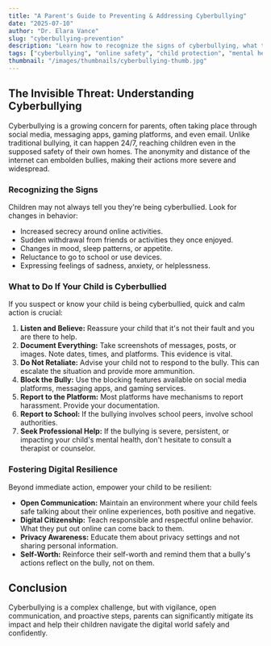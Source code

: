 ```yaml
---
title: "A Parent's Guide to Preventing & Addressing Cyberbullying"
date: "2025-07-10"
author: "Dr. Elara Vance"
slug: "cyberbullying-prevention"
description: "Learn how to recognize the signs of cyberbullying, what to do if your child is targeted, and how to foster resilience in the digital age."
tags: ["cyberbullying", "online safety", "child protection", "mental health"]
thumbnail: "/images/thumbnails/cyberbullying-thumb.jpg"
---
```


## The Invisible Threat: Understanding Cyberbullying

Cyberbullying is a growing concern for parents, often taking place through social media, messaging apps, gaming platforms, and even email. Unlike traditional bullying, it can happen 24/7, reaching children even in the supposed safety of their own homes. The anonymity and distance of the internet can embolden bullies, making their actions more severe and widespread.

### Recognizing the Signs

Children may not always tell you they're being cyberbullied. Look for changes in behavior:
* Increased secrecy around online activities.
* Sudden withdrawal from friends or activities they once enjoyed.
* Changes in mood, sleep patterns, or appetite.
* Reluctance to go to school or use devices.
* Expressing feelings of sadness, anxiety, or helplessness.

### What to Do If Your Child is Cyberbullied

If you suspect or know your child is being cyberbullied, quick and calm action is crucial:
1.  **Listen and Believe:** Reassure your child that it's not their fault and you are there to help.
2.  **Document Everything:** Take screenshots of messages, posts, or images. Note dates, times, and platforms. This evidence is vital.
3.  **Do Not Retaliate:** Advise your child not to respond to the bully. This can escalate the situation and provide more ammunition.
4.  **Block the Bully:** Use the blocking features available on social media platforms, messaging apps, and gaming services.
5.  **Report to the Platform:** Most platforms have mechanisms to report harassment. Provide your documentation.
6.  **Report to School:** If the bullying involves school peers, involve school authorities.
7.  **Seek Professional Help:** If the bullying is severe, persistent, or impacting your child's mental health, don't hesitate to consult a therapist or counselor.

### Fostering Digital Resilience

Beyond immediate action, empower your child to be resilient:
* **Open Communication:** Maintain an environment where your child feels safe talking about their online experiences, both positive and negative.
* **Digital Citizenship:** Teach responsible and respectful online behavior. What they put out online can come back to them.
* **Privacy Awareness:** Educate them about privacy settings and not sharing personal information.
* **Self-Worth:** Reinforce their self-worth and remind them that a bully's actions reflect on the bully, not on them.

## Conclusion

Cyberbullying is a complex challenge, but with vigilance, open communication, and proactive steps, parents can significantly mitigate its impact and help their children navigate the digital world safely and confidently.
